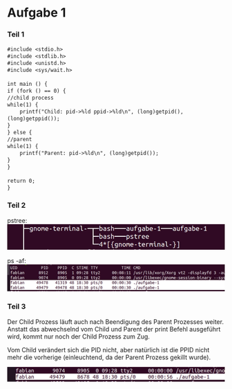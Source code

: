 
# Aufgabe 1
### Teil 1

    #include <stdio.h>
    #include <stdlib.h>
    #include <unistd.h>
    #include <sys/wait.h>

    int main () {
    if (fork () == 0) {
    //child process
    while(1) {
        printf("Child: pid->%ld ppid->%ld\n", (long)getpid(), (long)getppid());
    }
    } else {
    //parent
    while(1) {
        printf("Parent: pid->%ld\n", (long)getpid());
    }
    }

    return 0;
    }

### Teil 2
pstree:
![image](./images/pstree.png)

ps -af:
![image](./images/ps_prior_kill.png)

### Teil 3
Der Child Prozess läuft auch nach Beendigung des Parent Prozesses weiter. Anstatt das abwechselnd vom Child und Parent der print Befehl ausgeführt wird, kommt nur noch der Child Prozess zum Zug. 

Vom Child verändert sich die PID nicht, aber natürlich ist die PPID nicht mehr die vorherige (einleuchtend, da der Parent Prozess gekillt wurde).

![image](./images/ps_after_kill.png)


